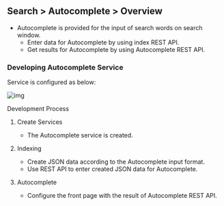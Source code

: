 ## Search > Autocomplete > Overview

- Autocomplete is provided for the input of search words on search window.
    - Enter data for Autocomplete by using index REST API.
    - Get results for Autocomplete by using Autocomplete REST API.

### Developing Autocomplete Service

Service is configured as below:

![img](http://static.toastoven.net/prod_autocomplete/block_diagrm-20200113.png)

Development Process

1. Create Services

    - The Autocomplete service is created.

2. Indexing

    - Create JSON data according to the Autocomplete input format.
    - Use REST API to enter created JSON data for Autocomplete.  

3. Autocomplete

    - Configure the front page with the result of Autocomplete REST API.
